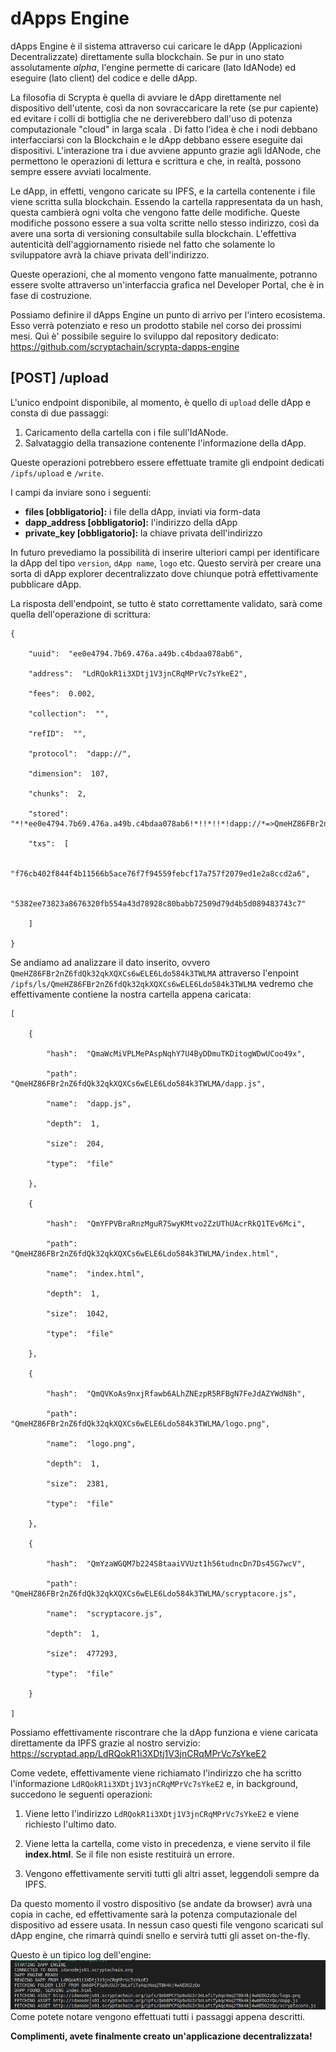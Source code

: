 # dApps Engine

dApps Engine è il sistema attraverso cui caricare le dApp (Applicazioni Decentralizzate) direttamente sulla blockchain. Se pur in uno stato assolutamente _alpha_, l'engine permette di caricare (lato IdANode) ed eseguire (lato client) del codice e delle dApp.

La filosofia di Scrypta è quella di avviare le dApp direttamente nel dispositivo dell'utente, così da non sovraccaricare la rete (se pur capiente) ed evitare i colli di bottiglia che ne deriverebbero dall'uso di potenza computazionale "cloud" in larga scala . Di fatto l'idea è che i nodi debbano interfacciarsi con la Blockchain e le dApp debbano essere eseguite dai dispositivi. L'interazione tra i due avviene appunto grazie agli IdANode, che permettono le operazioni di lettura e scrittura e che, in realtà, possono sempre essere avviati localmente.

Le dApp, in effetti, vengono caricate su IPFS, e la cartella contenente i file viene scritta sulla blockchain. Essendo la cartella rappresentata da un hash, questa cambierà ogni volta che vengono fatte delle modifiche. Queste modifiche possono essere a sua volta scritte  nello stesso indirizzo, così da avere una sorta di versioning consultabile sulla blockchain.  L'effettiva autenticità dell'aggiornamento risiede nel fatto che solamente lo sviluppatore avrà la chiave privata dell'indirizzo.

Queste operazioni, che al momento vengono fatte manualmente, potranno essere svolte attraverso un'interfaccia grafica nel Developer Portal, che è in fase di costruzione.

Possiamo definire il dApps Engine un punto di arrivo per l'intero ecosistema. Esso verrà potenziato e reso un prodotto stabile nel corso dei prossimi mesi. Quì è' possibile seguire lo sviluppo dal repository dedicato:
https://github.com/scryptachain/scrypta-dapps-engine


## [POST] /upload

L'unico endpoint disponibile, al momento, è quello di `upload` delle dApp e consta di due passaggi:
1) Caricamento della cartella con i file sull'IdANode.
2) Salvataggio della transazione contenente l'informazione della dApp.

Queste operazioni potrebbero essere effettuate tramite gli endpoint dedicati `/ipfs/upload` e `/write`.

I campi da inviare sono i seguenti:
- **files [obbligatorio]:** i file della dApp, inviati via form-data 
- **dapp_address [obbligatorio]:** l'indirizzo della dApp
- **private_key [obbligatorio]:** la chiave privata dell'indirizzo

In futuro prevediamo la possibilità di inserire ulteriori campi per identificare la dApp del tipo `version`, `dApp name`, `logo` etc. Questo servirà per creare una sorta di dApp explorer decentralizzato dove chiunque potrà effettivamente pubblicare dApp.

La risposta dell'endpoint, se tutto è stato correttamente validato, sarà come quella dell'operazione di scrittura:
```
{

	"uuid":  "ee0e4794.7b69.476a.a49b.c4bdaa078ab6",

	"address":  "LdRQokR1i3XDtj1V3jnCRqMPrVc7sYkeE2",

	"fees":  0.002,

	"collection":  "",

	"refID":  "",

	"protocol":  "dapp://",

	"dimension":  107,

	"chunks":  2,

	"stored":  "*!*ee0e4794.7b69.476a.a49b.c4bdaa078ab6!*!!*!!*!dapp://*=>QmeHZ86FBr2nZ6fdQk32qkXQXCs6wELE6Ldo584k3TWLMA*!*",

	"txs":  [

		"f76cb402f844f4b11566b5ace76f7f94559febcf17a757f2079ed1e2a8ccd2a6",

		"5382ee73823a8676320fb554a43d78928c80babb72509d79d4b5d089483743c7"

	]

}
```

Se andiamo ad analizzare il dato inserito, ovvero `QmeHZ86FBr2nZ6fdQk32qkXQXCs6wELE6Ldo584k3TWLMA` attraverso l'enpoint `/ipfs/ls/QmeHZ86FBr2nZ6fdQk32qkXQXCs6wELE6Ldo584k3TWLMA` vedremo che effettivamente contiene la nostra cartella appena caricata:
```
[

	{

		"hash":  "QmaWcMiVPLMePAspNqhY7U4ByDDmuTKDitogWDwUCoo49x",

		"path":  "QmeHZ86FBr2nZ6fdQk32qkXQXCs6wELE6Ldo584k3TWLMA/dapp.js",

		"name":  "dapp.js",

		"depth":  1,

		"size":  204,

		"type":  "file"

	},

	{

		"hash":  "QmYFPVBraRnzMguR7SwyKMtvo2ZzUThUAcrRkQ1TEv6Mci",

		"path":  "QmeHZ86FBr2nZ6fdQk32qkXQXCs6wELE6Ldo584k3TWLMA/index.html",

		"name":  "index.html",

		"depth":  1,

		"size":  1042,

		"type":  "file"

	},

	{

		"hash":  "QmQVKoAs9nxjRfawb6ALhZNEzpR5RFBgN7FeJdAZYWdN8h",

		"path":  "QmeHZ86FBr2nZ6fdQk32qkXQXCs6wELE6Ldo584k3TWLMA/logo.png",

		"name":  "logo.png",

		"depth":  1,

		"size":  2381,

		"type":  "file"

	},

	{

		"hash":  "QmYzaWGQM7b224S8taaiVVUzt1h56tudncDn7Ds45G7wcV",

		"path":  "QmeHZ86FBr2nZ6fdQk32qkXQXCs6wELE6Ldo584k3TWLMA/scryptacore.js",

		"name":  "scryptacore.js",

		"depth":  1,

		"size":  477293,

		"type":  "file"

	}

]
```

Possiamo effettivamente riscontrare che la dApp funziona e viene caricata direttamente da IPFS grazie al nostro servizio:  https://scryptad.app/LdRQokR1i3XDtj1V3jnCRqMPrVc7sYkeE2

Come vedete, effettivamente viene richiamato l'indirizzo che ha scritto l'informazione `LdRQokR1i3XDtj1V3jnCRqMPrVc7sYkeE2` e, in background, succedono le seguenti operazioni:

1) Viene letto l'indirizzo `LdRQokR1i3XDtj1V3jnCRqMPrVc7sYkeE2` e viene richiesto l'ultimo dato.
2) Viene letta la cartella, come visto in precedenza, e viene servito il file **index.html**. Se il file non esiste restituirà un errore.

3) Vengono effettivamente serviti tutti gli altri asset, leggendoli sempre da IPFS.

Da questo momento il vostro dispositivo (se andate da browser) avrà una copia in cache, ed effettivamente sarà la potenza computazionale del dispositivo ad essere usata. In nessun caso questi file vengono scaricati sul dApp engine, che rimarrà quindi snello e servirà tutti gli asset on-the-fly. 

Questo è un tipico log dell'engine:
![](../.vuepress/public/assets/dappengine/npmstart.png)
Come potete notare vengono effettuati tutti i passaggi appena descritti.

**Complimenti, avete finalmente creato un'applicazione decentralizzata!**
<!--stackedit_data:
eyJoaXN0b3J5IjpbNDc3MjgwMTIzLDUyNzE3ODM2NiwtNzgxMz
c4MjYzLDkwNzM2ODg1OSw1NTU1NDY2MjddfQ==
-->